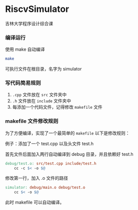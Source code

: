 # RiscvSimulator

吉林大学程序设计综合课


### 编译运行

使用 make 自动编译
```bash
make
```

可执行文件在根目录，名字为 simulator

### 写代码简易规则

1. `.cpp` 文件放在 `src` 文件夹中
2. `.h` 文件放在 `include` 文件夹中
3. 每添加一个代码文件，记得修改 `makefile` 文件

### makefile 文件修改规则

为了方便编译，实现了一个最简单的 `makefile`
以下是修改规则：

例子：添加了一个 test.cpp 以及头文件 test.h

首先文件后面加入两行自动编译到 debug 目录，并且依赖好 test.h
```makefile
debug/test.o: src/test.cpp include/test.h
	cc -c $< -o $@
```

修改第一行，加入 .o 文件的路径
```makefile
simulator: debug/main.o debug/test.o
	cc $< -o $@
```

此时 makefile 可以自动编译。




